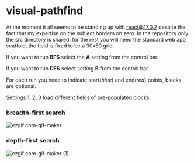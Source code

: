 # visual-pathfind

At the moment it all seems to be standing up with react@17.0.2 despite the fact that my expertise on the subject borders on zero.
In the repository only the src directory is shared, for the rest you will need the standard web app scaffold, the field is fixed to be a 30x50 grid.

If you want to run **BFS** select the **A** setting from the control bar.

If you want to run **DFS** select setting **B** from the control bar.

For each run you need to indicate start(*blue*) and end(*red*) points, blocks are optional.

Settings 1, 2, 3 load different fields of pre-populated blocks.

### breadth-first search
![ezgif com-gif-maker](https://user-images.githubusercontent.com/35083414/159812924-8f71804b-35a2-431b-8cd9-c686f883b6e2.gif)

### depth-first search
![ezgif com-gif-maker (1)](https://user-images.githubusercontent.com/35083414/159812954-4097d2f8-bb02-4096-afab-762a1e0eea69.gif)
